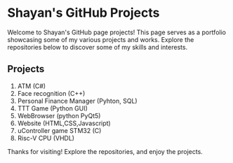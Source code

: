 # Shayan's GitHub Projects

Welcome to Shayan's GitHub page projects! This page serves as a portfolio showcasing some of my various projects and works. Explore the repositories below to discover some of my skills and interests.

## Projects
1. ATM (C#)
2. Face recognition (C++)
3. Personal Finance Manager (Pyhton, SQL)
4. TTT Game (Python GUI)
5. WebBrowser (python PyQt5)
6. Website (HTML,CSS,Javascript)
7. uController game STM32 (C)
8. Risc-V CPU (VHDL)

Thanks for visiting! Explore the repositories, and enjoy the projects.
